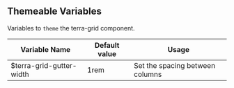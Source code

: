 ## Themeable Variables

Variables to `theme` the terra-grid component.

| Variable Name             | Default value                        | Usage                                               |
|---------------------------|--------------------------------------|-----------------------------------------------------|
| $terra-grid-gutter-width  | 1rem                                 | Set the spacing between columns                     |

